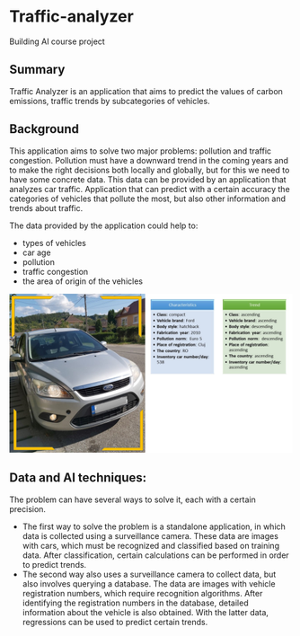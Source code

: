 # Traffic-analyzer

Building AI course project


## Summary

Traffic Analyzer is an application that aims to predict the values of carbon emissions, traffic trends by subcategories of vehicles.

## Background

This application aims to solve two major problems: pollution and traffic congestion.
Pollution must have a downward trend in the coming years and to make the right decisions both locally and globally, but for this we need to have some concrete data.
This data can be provided by an application that analyzes car traffic. Application that can predict with a certain accuracy the categories of vehicles that pollute the most, but also other information and trends about traffic.

The data provided by the application could help to:
  * types of vehicles
  * car age
  * pollution
  * traffic congestion
  * the area of origin of the vehicles

![Traffic Analyzer](/Prezentare1.jpg)


## Data and AI techniques:

The problem can have several ways to solve it, each with a certain precision.
  * The first way to solve the problem is a standalone application, in which data is collected using a surveillance camera. These data are images with cars, which must be recognized and classified based on training data. After classification, certain calculations can be performed in order to predict trends.
  * The second way also uses a surveillance camera to collect data, but also involves querying a database. The data are images with vehicle registration numbers, which require recognition algorithms. After identifying the registration numbers in the database, detailed information about the vehicle is also obtained. With the latter data, regressions can be used to predict certain trends.
